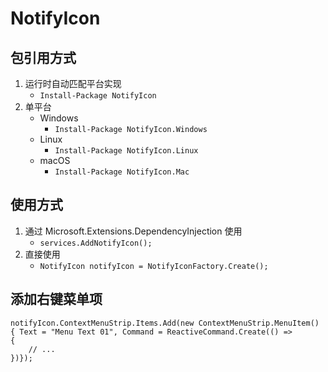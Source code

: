 # NotifyIcon

## 包引用方式
1. 运行时自动匹配平台实现
    - ```Install-Package NotifyIcon```
2. 单平台
    - Windows
        - ```Install-Package NotifyIcon.Windows```
    - Linux
        - ```Install-Package NotifyIcon.Linux```
    - macOS
        - ```Install-Package NotifyIcon.Mac```

## 使用方式
1. 通过 Microsoft.Extensions.DependencyInjection 使用
    - ```services.AddNotifyIcon();```
2. 直接使用
    - ```NotifyIcon notifyIcon = NotifyIconFactory.Create();```

## 添加右键菜单项
```
notifyIcon.ContextMenuStrip.Items.Add(new ContextMenuStrip.MenuItem() { Text = "Menu Text 01", Command = ReactiveCommand.Create(() =>
{
    // ...
})});
```